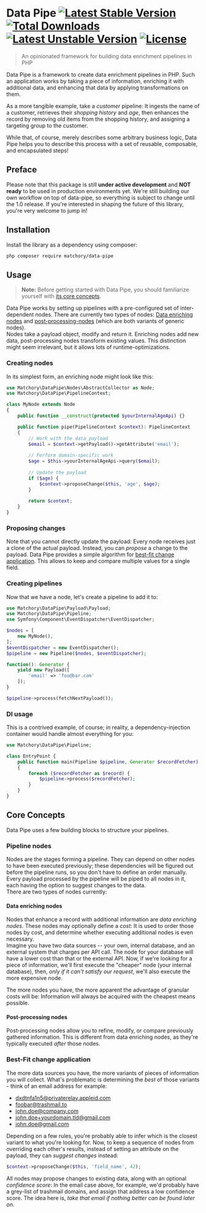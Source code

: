 Data Pipe [![Latest Stable Version](http://poser.pugx.org/matchory/data-pipe/v)](https://packagist.org/packages/matchory/data-pipe) [![Total Downloads](http://poser.pugx.org/matchory/data-pipe/downloads)](https://packagist.org/packages/matchory/data-pipe) [![Latest Unstable Version](http://poser.pugx.org/matchory/data-pipe/v/unstable)](https://packagist.org/packages/matchory/data-pipe) [![License](http://poser.pugx.org/matchory/data-pipe/license)](https://packagist.org/packages/matchory/data-pipe)
=========
> An opinionated framework for building data enrichment pipelines in PHP

Data Pipe is a framework to create data enrichment pipelines in PHP. Such an application works by taking a piece of information, enriching it with additional
data, and enhancing that data by applying transformations on them.

As a more tangible example, take a _customer_ pipeline: It ingests the name of a customer, retrieves their _shopping history_ and _age_, then enhances the
record by removing old items from the shopping history, and assigning a targeting group to the customer.

While that, of course, merely describes some arbitrary business logic, Data Pipe helps you to describe this process with a set of reusable, composable, and
encapsulated steps!

Preface
-------
Please note that this package is still **under active development** and **NOT ready** to be used in production environments yet. We're still building our own
workflow on top of data-pipe, so everything is subject to change until the 1.0 release. If you're interested in shaping the future of this library, you're very
welcome to jump in!

Installation
------------
Install the library as a dependency using composer:
```bash
php composer require matchory/data-pipe
```

Usage
-----
> **Note:** Before getting started with Data Pipe, you should familiarize
> yourself with [its core concepts](#core-concepts).

Data Pipe works by setting up pipelines with a pre-configured set of inter-dependent nodes. There are currently two types of nodes:
[Data enriching nodes](#data-enriching-nodes) and
[post-processing-nodes](#post-processing-nodes) (which are both variants of generic nodes).  
Nodes take a payload object, modify and return it. Enriching nodes add new data, post-processing nodes transform existing values. This distinction might seem
irrelevant, but it allows lots of runtime-optimizations.

### Creating nodes
In its simplest form, an enriching node might look like this:
```php
use Matchory\DataPipe\Nodes\AbstractCollector as Node;
use Matchory\DataPipe\PipelineContext;

class MyNode extends Node
{
    public function __construct(protected $yourInternalAgeApi) {}

    public function pipe(PipelineContext $context): PipelineContext
    {
        // Work with the data payload
        $email = $context->getPayload()->getAttribute('email');
        
        // Perform domain-specific work
        $age = $this->yourInternalAgeApi->query($email);
        
        // Update the payload
        if ($age) {
            $context->proposeChange($this, 'age', $age);
        }
        
        return $context;
    }
}
```

### Proposing changes
Note that you cannot directly update the payload: Every node receives just a clone of the actual payload. Instead, you can _propose_ a change to the payload.
Data Pipe provides a simple algorithm for
[best-fit change application](#best-fit-change-application). This allows to keep and compare multiple values for a single field.

### Creating pipelines
Now that we have a node, let's create a pipeline to add it to:
```php
use Matchory\DataPipe\Payload\Payload;
use Matchory\DataPipe\Pipeline;
use Symfony\Component\EventDispatcher\EventDispatcher;

$nodes = [
    new MyNode(),
];
$eventDispatcher = new EventDispatcher();
$pipeline = new Pipeline($nodes, $eventDispatcher);

function(): Generator {
    yield new Payload([
        'email' => 'foo@bar.com'
    ]);
}

$pipeline->process(fetchNextPayload());
```

### DI usage
This is a contrived example, of course; in reality, a dependency-injection container would handle almost everything for you:
```php
use Matchory\DataPipe\Pipeline;

class EntryPoint {
    public function main(Pipeline $pipeline, Generator $recordFetcher): void
    {
        foreach ($recordFetcher as $record) {
            $pipeline->process($recordFetcher);
        }
    }
}
```

Core Concepts
-------------
Data Pipe uses a few building blocks to structure your pipelines.

### Pipeline nodes
Nodes are the stages forming a pipeline. They can depend on other nodes to have been executed previously; these dependencies will be figured out before the
pipeline runs, so you don't have to define an order manually. Every payload processed by the pipeline will be piped to all nodes in it, each having the option
to suggest changes to the data.  
There are two types of nodes currently:

#### Data enriching nodes
Nodes that enhance a record with additional information are _data enriching nodes_. These nodes may optionally define a _cost_: It is used to order those nodes
by cost, and determine whether executing additional nodes is even necessary.  
Imagine you have two data sources -- your own, internal database, and an external system that charges per API call. The node for your database will have a lower
cost than that or the external API. Now, if we're looking for a piece of information, we'll first execute the "cheaper" node (your internal database), then,
_only if it can't satisfy our request_, we'll also execute the more expensive node.

The more nodes you have, the more apparent the advantage of granular costs will be: Information will always be acquired with the cheapest means possible.

#### Post-processing nodes
Post-processing nodes allow you to refine, modify, or compare previously gathered information. This is different from data enriching nodes, as they're typically
executed _after_ those nodes.

### Best-Fit change application
The more data sources you have, the more variants of pieces of information you will collect. What's problematic is determining the _best_ of those variants -
think of an email address for example:

- dxdtnfa1n5@privaterelay.appleid.com
- foobar@trashmail.to
- john.doe@company.com
- john.doe+yourdomain.tld@gmail.com
- john.doe@gmail.com

Depending on a few rules, you're probably able to infer which is the closest variant to what you're looking for. Now, to keep a sequence of nodes from
overriding each other's results, instead of setting an attribute on the payload, they can _suggest changes_ instead:

```php
$context->proposeChange($this, 'field_name', 42);
```

All nodes may propose changes to existing data, along with an optional _confidence score_: In the email case above, for example, we'd probably have a grey-list
of trashmail domains, and assign that address a low confidence score. The idea here is, _take that email if nothing better can be found later on_.
